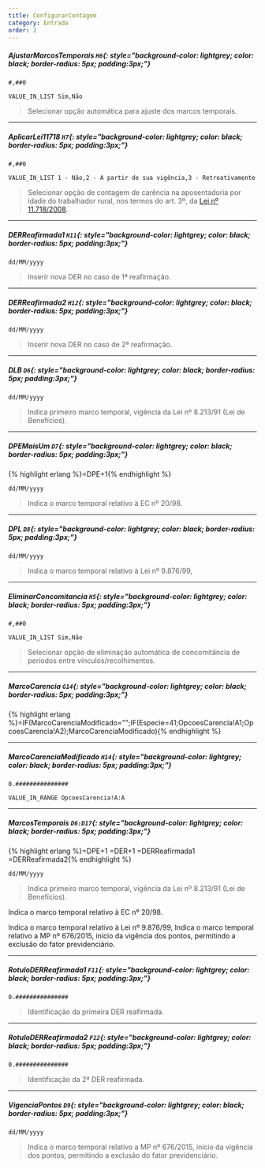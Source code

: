```yaml
---
title: ConfigurarContagem
category: Entrada
order: 2
---
```


##### **AjustarMarcosTemporais** `H6`{: style="background-color: lightgrey; color: black; border-radius: 5px; padding:3px;"}


~~~
#,##0
~~~


~~~
VALUE_IN_LIST Sim,Não
~~~

> Selecionar opção automática para ajuste dos marcos temporais.

* * *

##### **AplicarLei11718** `H7`{: style="background-color: lightgrey; color: black; border-radius: 5px; padding:3px;"}


~~~
#,##0
~~~


~~~
VALUE_IN_LIST 1 - Não,2 - A partir de sua vigência,3 - Retroativamente
~~~

> Selecionar opção de contagem de carência na aposentadoria por idade do trabalhador rural, nos termos do art. 3º, da [Lei nº 11.718/2008](http://www.planalto.gov.br/ccivil_03/_ato2007-2010/2008/lei/l11718.htm).

* * *

##### **DERReafirmada1** `H11`{: style="background-color: lightgrey; color: black; border-radius: 5px; padding:3px;"}


~~~
dd/MM/yyyy
~~~


> Inserir nova DER no caso de 1ª reafirmação.


* * *

##### **DERReafirmada2** `H12`{: style="background-color: lightgrey; color: black; border-radius: 5px; padding:3px;"}


~~~
dd/MM/yyyy
~~~


> Inserir nova DER no caso de 2ª reafirmação.

* * *

##### **DLB** `D6`{: style="background-color: lightgrey; color: black; border-radius: 5px; padding:3px;"}


~~~
dd/MM/yyyy
~~~


> Indica primeiro marco temporal, vigência da Lei nº 8.213/91 (Lei de Benefícios).


* * *

##### **DPEMaisUm** `D7`{: style="background-color: lightgrey; color: black; border-radius: 5px; padding:3px;"}
{% highlight erlang %}=DPE+1{% endhighlight %}


~~~
dd/MM/yyyy
~~~


> Indica o marco temporal relativo à EC nº 20/98.


* * *

##### **DPL** `D8`{: style="background-color: lightgrey; color: black; border-radius: 5px; padding:3px;"}


~~~
dd/MM/yyyy
~~~


> Indica o marco temporal relativo à Lei nº 9.876/99,

* * *

##### **EliminarConcomitancia** `H5`{: style="background-color: lightgrey; color: black; border-radius: 5px; padding:3px;"}


~~~
#,##0
~~~


~~~
VALUE_IN_LIST Sim,Não
~~~

> Selecionar opção de eliminação automática de concomitância de períodos entre vínculos/recolhimentos.

* * *

##### **MarcoCarencia** `G14`{: style="background-color: lightgrey; color: black; border-radius: 5px; padding:3px;"}
{% highlight erlang %}=IF(MarcoCarenciaModificado="";IF(Especie=41;OpcoesCarencia!A1;OpcoesCarencia!A2);MarcoCarenciaModificado){% endhighlight %}





* * *

##### **MarcoCarenciaModificado** `H14`{: style="background-color: lightgrey; color: black; border-radius: 5px; padding:3px;"}


~~~
0.###############
~~~


~~~
VALUE_IN_RANGE OpcoesCarencia!A:A
~~~



* * *

##### **MarcosTemporais** `D6:D17`{: style="background-color: lightgrey; color: black; border-radius: 5px; padding:3px;"}
{% highlight erlang %}=DPE+1
=DER+1
=DERReafirmada1
=DERReafirmada2{% endhighlight %}


~~~
dd/MM/yyyy
~~~


> Indica primeiro marco temporal, vigência da Lei nº 8.213/91 (Lei de Benefícios).

Indica o marco temporal relativo à EC nº 20/98.

Indica o marco temporal relativo à Lei nº 9.876/99,
Indica o marco temporal relativo a MP nº 676/2015, início da vigência dos pontos, permitindo a exclusão do fator previdenciário.

* * *

##### **RotuloDERReafirmada1** `F11`{: style="background-color: lightgrey; color: black; border-radius: 5px; padding:3px;"}


~~~
0.###############
~~~


> Identificação da primeira DER reafirmada.

* * *

##### **RotuloDERReafirmada2** `F12`{: style="background-color: lightgrey; color: black; border-radius: 5px; padding:3px;"}


~~~
0.###############
~~~


> Identificação da 2ª DER reafirmada.

* * *

##### **VigenciaPontos** `D9`{: style="background-color: lightgrey; color: black; border-radius: 5px; padding:3px;"}


~~~
dd/MM/yyyy
~~~


> Indica o marco temporal relativo a MP nº 676/2015, início da vigência dos pontos, permitindo a exclusão do fator previdenciário.